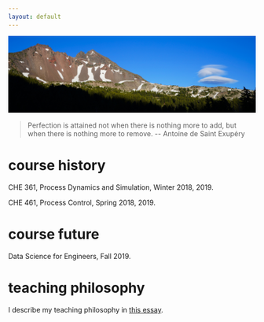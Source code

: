 ```yaml
---
layout: default
---
```


![Green Lakes](green_lakes_mountain.jpg)

> Perfection is attained not when there is nothing more to add, but when there is nothing more to remove. -- Antoine de Saint Exupéry

# course history
CHE 361, Process Dynamics and Simulation, Winter 2018, 2019.

CHE 461, Process Control, Spring 2018, 2019.

# course future
Data Science for Engineers, Fall 2019.

# teaching philosophy
I describe my teaching philosophy in [this essay](teaching_philosophy.pdf).
